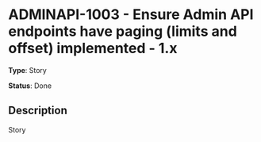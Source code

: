 # ADMINAPI-1003 - Ensure Admin API endpoints have paging (limits and offset) implemented - 1.x

**Type**: Story

**Status**: Done

## Description
Story

